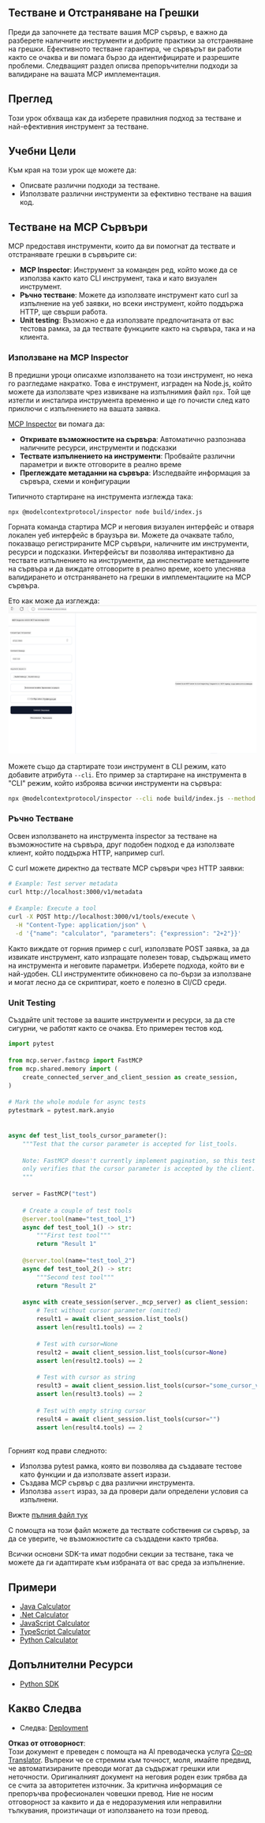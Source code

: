 <!--
CO_OP_TRANSLATOR_METADATA:
{
  "original_hash": "4e34e34e84f013e73c7eaa6d09884756",
  "translation_date": "2025-07-13T22:03:58+00:00",
  "source_file": "03-GettingStarted/08-testing/README.md",
  "language_code": "bg"
}
-->
## Тестване и Отстраняване на Грешки

Преди да започнете да тествате вашия MCP сървър, е важно да разберете наличните инструменти и добрите практики за отстраняване на грешки. Ефективното тестване гарантира, че сървърът ви работи както се очаква и ви помага бързо да идентифицирате и разрешите проблеми. Следващият раздел описва препоръчителни подходи за валидиране на вашата MCP имплементация.

## Преглед

Този урок обхваща как да изберете правилния подход за тестване и най-ефективния инструмент за тестване.

## Учебни Цели

Към края на този урок ще можете да:

- Описвате различни подходи за тестване.
- Използвате различни инструменти за ефективно тестване на вашия код.

## Тестване на MCP Сървъри

MCP предоставя инструменти, които да ви помогнат да тествате и отстранявате грешки в сървърите си:

- **MCP Inspector**: Инструмент за команден ред, който може да се използва както като CLI инструмент, така и като визуален инструмент.
- **Ръчно тестване**: Можете да използвате инструмент като curl за изпълнение на уеб заявки, но всеки инструмент, който поддържа HTTP, ще свърши работа.
- **Unit testing**: Възможно е да използвате предпочитаната от вас тестова рамка, за да тествате функциите както на сървъра, така и на клиента.

### Използване на MCP Inspector

В предишни уроци описахме използването на този инструмент, но нека го разгледаме накратко. Това е инструмент, изграден на Node.js, който можете да използвате чрез извикване на изпълнимия файл `npx`. Той ще изтегли и инсталира инструмента временно и ще го почисти след като приключи с изпълнението на вашата заявка.

[MCP Inspector](https://github.com/modelcontextprotocol/inspector) ви помага да:

- **Откривате възможностите на сървъра**: Автоматично разпознава наличните ресурси, инструменти и подсказки
- **Тествате изпълнението на инструменти**: Пробвайте различни параметри и вижте отговорите в реално време
- **Преглеждате метаданни на сървъра**: Изследвайте информация за сървъра, схеми и конфигурации

Типичното стартиране на инструмента изглежда така:

```bash
npx @modelcontextprotocol/inspector node build/index.js
```

Горната команда стартира MCP и неговия визуален интерфейс и отваря локален уеб интерфейс в браузъра ви. Можете да очаквате табло, показващо регистрираните MCP сървъри, наличните им инструменти, ресурси и подсказки. Интерфейсът ви позволява интерактивно да тествате изпълнението на инструменти, да инспектирате метаданните на сървъра и да виждате отговорите в реално време, което улеснява валидирането и отстраняването на грешки в имплементациите на MCP сървъра.

Ето как може да изглежда: ![Inspector](../../../../translated_images/connect.141db0b2bd05f096fb1dd91273771fd8b2469d6507656c3b0c9df4b3c5473929.bg.png)

Можете също да стартирате този инструмент в CLI режим, като добавите атрибута `--cli`. Ето пример за стартиране на инструмента в "CLI" режим, който изброява всички инструменти на сървъра:

```sh
npx @modelcontextprotocol/inspector --cli node build/index.js --method tools/list
```

### Ръчно Тестване

Освен използването на инструмента inspector за тестване на възможностите на сървъра, друг подобен подход е да използвате клиент, който поддържа HTTP, например curl.

С curl можете директно да тествате MCP сървъри чрез HTTP заявки:

```bash
# Example: Test server metadata
curl http://localhost:3000/v1/metadata

# Example: Execute a tool
curl -X POST http://localhost:3000/v1/tools/execute \
  -H "Content-Type: application/json" \
  -d '{"name": "calculator", "parameters": {"expression": "2+2"}}'
```

Както виждате от горния пример с curl, използвате POST заявка, за да извикате инструмент, като изпращате полезен товар, съдържащ името на инструмента и неговите параметри. Изберете подхода, който ви е най-удобен. CLI инструментите обикновено са по-бързи за използване и могат лесно да се скриптират, което е полезно в CI/CD среди.

### Unit Testing

Създайте unit тестове за вашите инструменти и ресурси, за да сте сигурни, че работят както се очаква. Ето примерен тестов код.

```python
import pytest

from mcp.server.fastmcp import FastMCP
from mcp.shared.memory import (
    create_connected_server_and_client_session as create_session,
)

# Mark the whole module for async tests
pytestmark = pytest.mark.anyio


async def test_list_tools_cursor_parameter():
    """Test that the cursor parameter is accepted for list_tools.

    Note: FastMCP doesn't currently implement pagination, so this test
    only verifies that the cursor parameter is accepted by the client.
    """

 server = FastMCP("test")

    # Create a couple of test tools
    @server.tool(name="test_tool_1")
    async def test_tool_1() -> str:
        """First test tool"""
        return "Result 1"

    @server.tool(name="test_tool_2")
    async def test_tool_2() -> str:
        """Second test tool"""
        return "Result 2"

    async with create_session(server._mcp_server) as client_session:
        # Test without cursor parameter (omitted)
        result1 = await client_session.list_tools()
        assert len(result1.tools) == 2

        # Test with cursor=None
        result2 = await client_session.list_tools(cursor=None)
        assert len(result2.tools) == 2

        # Test with cursor as string
        result3 = await client_session.list_tools(cursor="some_cursor_value")
        assert len(result3.tools) == 2

        # Test with empty string cursor
        result4 = await client_session.list_tools(cursor="")
        assert len(result4.tools) == 2
    
```

Горният код прави следното:

- Използва pytest рамка, която ви позволява да създавате тестове като функции и да използвате assert изрази.
- Създава MCP сървър с два различни инструмента.
- Използва `assert` израз, за да провери дали определени условия са изпълнени.

Вижте [пълния файл тук](https://github.com/modelcontextprotocol/python-sdk/blob/main/tests/client/test_list_methods_cursor.py)

С помощта на този файл можете да тествате собствения си сървър, за да се уверите, че възможностите са създадени както трябва.

Всички основни SDK-та имат подобни секции за тестване, така че можете да ги адаптирате към избраната от вас среда за изпълнение.

## Примери

- [Java Calculator](../samples/java/calculator/README.md)
- [.Net Calculator](../../../../03-GettingStarted/samples/csharp)
- [JavaScript Calculator](../samples/javascript/README.md)
- [TypeScript Calculator](../samples/typescript/README.md)
- [Python Calculator](../../../../03-GettingStarted/samples/python)

## Допълнителни Ресурси

- [Python SDK](https://github.com/modelcontextprotocol/python-sdk)

## Какво Следва

- Следва: [Deployment](../09-deployment/README.md)

**Отказ от отговорност**:  
Този документ е преведен с помощта на AI преводаческа услуга [Co-op Translator](https://github.com/Azure/co-op-translator). Въпреки че се стремим към точност, моля, имайте предвид, че автоматизираните преводи могат да съдържат грешки или неточности. Оригиналният документ на неговия роден език трябва да се счита за авторитетен източник. За критична информация се препоръчва професионален човешки превод. Ние не носим отговорност за каквито и да е недоразумения или неправилни тълкувания, произтичащи от използването на този превод.